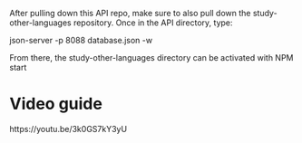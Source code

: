 After pulling down this API repo, make sure to also pull down the study-other-languages repository. 
Once in the API directory, type:

json-server -p 8088 database.json -w

From there, the study-other-languages directory can be activated with NPM start

<h1>Video guide</h1>
https://youtu.be/3k0GS7kY3yU
